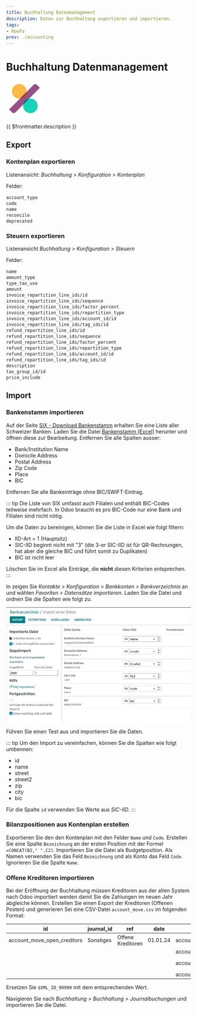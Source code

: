```yaml
---
title: Buchhaltung Datenmanagement
description: Daten zur Buchhaltung exportieren und importieren.
tags:
- HowTo
prev: ./accounting
---
```

# Buchhaltung Datenmanagement
![icons_odoo_account_accountant](attachments/icons_odoo_account_accountant.png)

{{ $frontmatter.description }}

## Export

### Kontenplan exportieren

Listenansicht: *Buchhaltung > Konfiguration > Kontenplan*

Felder:

```
account_type
code
name
reconcile
deprecated
```

### Steuern exportieren

Listenansicht *Buchhaltung > Konfiguration > Steuern*

Felder:

```
name
amount_type
type_tax_use
amount
invoice_repartition_line_ids/id
invoice_repartition_line_ids/sequence
invoice_repartition_line_ids/factor_percent
invoice_repartition_line_ids/repartition_type
invoice_repartition_line_ids/account_id/id
invoice_repartition_line_ids/tag_ids/id
refund_repartition_line_ids/id
refund_repartition_line_ids/sequence
refund_repartition_line_ids/factor_percent
refund_repartition_line_ids/repartition_type
refund_repartition_line_ids/account_id/id
refund_repartition_line_ids/tag_ids/id
description
tax_group_id/id
price_include
```

## Import

### Bankenstamm importieren

Auf der Seite [SIX - Download Bankenstamm](https://www.six-group.com/de/products-services/banking-services/interbank-clearing/online-services/download-bank-master.html) erhalten Sie eine Liste aller Schweizer Banken. Laden Sie die Datei [Bankenstamm (Excel)](https://api.six-group.com/api/epcd/bankmaster/v2/public/downloads/bcbankenstamm_e.xls) herunter und öffnen diese zur Bearbeitung. Entfernen Sie alle Spalten ausser:

* Bank/Institution Name
* Domicile Address
* Postal Address
* Zip Code
* Place
* BIC

Entfernen Sie alle Bankeinträge ohne BIC/SWIFT-Eintrag.

::: tip
Die Liste von SIX umfasst auch Filialen und enthält BIC-Codes teilweise mehrfach. In Odoo braucht es pro BIC-Code nur eine Bank und Filialen sind nicht nötig.

Um die Daten zu bereinigen, können Sie die Liste in Excel wie folgt filtern:

* IID-Art = 1 (Hauptsitz)
* SIC-IID beginnt nicht mit "3" (die 3-er SIC-IID ist für QR-Rechnungen, hat aber die gleiche BIC und führt somit zu Duplikaten)
* BIC ist nicht leer

Löschen Sie im Excel alle Einträge, die **nicht** diesen Kriterien entsprechen.
:::

In zeigen Sie *Kontakte > Konfiguration > Bankkonten > Bankverzeichnis* an und wählen *Favoriten > Datensätze importieren*. Laden Sie die Datei und ordnen Sie die Spalten wie folgt zu.

![](attachments/Import%20Bankenstamm.png)

Führen Sie einen Test aus und importieren Sie die Daten.

::: tip
Um den Import zu vereinfachen, können Sie die Spalten wie folgt umbennen:

* id
* name
* street
* street2
* zip
* city
* bic

Für die Spalte `id` verwenden Sie Werte aus *SIC-IID*.
:::

### Bilanzpositionen aus Kontenplan erstellen

Exportieren Sie den den Kontenplan mit den Felder `Name` und `Code`.  Erstellen Sie eine Spalte `Bezeichnung` an der ersten Position mit der Formel `=CONCAT(B2," ",C2)`. Importieren Sie die Datei als Budgetposition. Als Namen verwenden Sie das Feld `Bezeichnung` und als Konto das Feld `Code`. Ignorieren Sie die Spalte `Name`.

### Offene Kreditoren importieren

Bei der Eröffnung der Buchhaltung müssen Kreditoren aus der alten System nach Odoo importiert werden damit Sie die Zahlungen im neuen Jahr abgleiche können. Erstellen Sie einen Export der Kreditoren (Offenen Posten) und generieren Sei eine CSV-Datei `account_move.csv` im folgenden Format:

| id                          | journal_id | ref               | date     | line_ids/id                     | line_ids/name | line_ids/partner_id        | line_ids/account_id/id | line_ids/credit | line_ids/debit |
| --------------------------- | ---------- | ----------------- | -------- | ------------------------------- | ------------- | -------------------------- | ---------------------- | --------------- | -------------- |
| account_move_open_creditors | Sonstiges  | Offene Kreditoren | 01.01.24 | account_move_line_open_credit_1 | 9093006875466 | Einwohnergemeinde Dubis    | l10n_ch.1_ch_coa_2000  |                 | 231.55         |
|                             |            |                   |          | account_move_line_open_credit_2 | 9238006875518 | Stadt Bernach              | l10n_ch.1_ch_coa_2000  |                 | 199.25         |
|                             |            |                   |          | account_move_line_open_credit_3 | 8958006875445 | Soziale Dienste Stadt Bern | l10n_ch.1_ch_coa_2000  |                 | 360.8          |
|                             |            |                   |          | account_move_line_open_credit_4 |               |                            | `$XML_ID_99999`        | 791.6           |                |

Ersetzen Sie `$XML_ID_99999` mit dem entsprechenden Wert.

Navigieren Sie nach *Buchhaltung > Buchhaltung > Journalbuchungen* und importieren Sie die Datei.